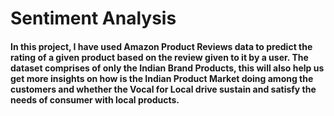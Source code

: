 # Sentiment Analysis

#### In this project, I have used **Amazon Product Reviews** data to predict the rating of a given product based on the review given to it by a user. The dataset comprises of only the Indian Brand Products, this will also help us get more insights on how is the Indian Product Market doing among the customers and whether the **Vocal for Local** drive sustain and satisfy the needs of consumer with local products.
